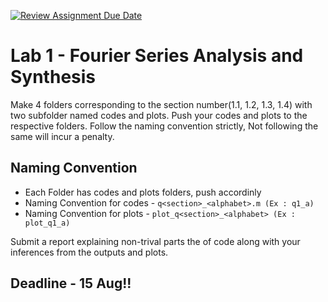 [![Review Assignment Due Date](https://classroom.github.com/assets/deadline-readme-button-22041afd0340ce965d47ae6ef1cefeee28c7c493a6346c4f15d667ab976d596c.svg)](https://classroom.github.com/a/EGv41hth)
# Lab 1 - Fourier Series Analysis and Synthesis 

Make 4 folders corresponding to the section number(1.1, 1.2, 1.3, 1.4) with two subfolder named codes and plots. 
Push your codes and plots to the respective folders.
Follow the naming convention strictly, Not following the same will incur a penalty.
## Naming Convention

- Each Folder has codes and plots folders, push accordinly 
- Naming Convention for codes - `q<section>_<alphabet>.m (Ex : q1_a)`
- Naming Convention for plots - `plot_q<section>_<alphabet> (Ex : plot_q1_a)`

Submit a report explaining non-trival parts the of code along with your inferences from the outputs and plots.
## Deadline - 15 Aug!!
 
